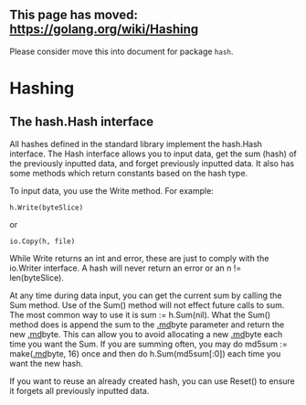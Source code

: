 ## This page has moved: https://golang.org/wiki/Hashing ##

Please consider move this into document for package `hash`.

# Hashing #

## The hash.Hash interface ##

All hashes defined in the standard library implement the hash.Hash interface. The Hash interface allows you to input data, get the sum (hash) of the previously inputted data, and forget previously inputted data. It also has some methods which return constants based on the hash type.

To input data, you use the Write method. For example:

```
h.Write(byteSlice)
```

or

```
io.Copy(h, file)
```

While Write returns an int and error, these are just to comply with the io.Writer interface. A hash will never return an error or an n != len(byteSlice).

At any time during data input, you can get the current sum by calling the Sum method. Use of the Sum() method will not effect future calls to sum. The most common way to use it is sum := h.Sum(nil). What the Sum() method does is append the sum to the [.md](.md)byte parameter and return the new [.md](.md)byte. This can allow you to avoid allocating a new [.md](.md)byte each time you want the Sum. If you are summing often, you may do md5sum := make([.md](.md)byte, 16) once and then do h.Sum(md5sum[:0]) each time you want the new hash.

If you want to reuse an already created hash, you can use Reset() to ensure it forgets all previously inputted data.